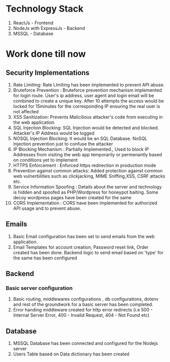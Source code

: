 # Technology Stack
1. ReactJs - Frontend
2. NodeJs with ExpressJs - Backend
3. MSSQL - Database
   
# Work done till now

## Security Implementations

1. Rate Limiting: Rate LImiting has been implemented to prevent API abuse.
2. Bruteforce Prevention : Bruteforce prevention mechanism implemented for login route. User's ip address, user agent and login email will be combined to create a unique key. After 10 attempts the access would be locked for 15minutes for the corresponding IP ensuring the real user is not affected
3. XSS Sanitization: Prevents Malicilious attacker's code from executing in the web application
4. SQL Injection Blocking: SQL Injection would be detected and blocked. Attacker's IP Address would be logged
5. NOSQL Injection Blocking: It would be an SQL Database. NoSQL Injection prevention just to confuse the attacker
6. IP Blocking Mechanism : Partially Implemented., Used to block IP Addresses from visiting the web app temporarily or permenantly based on conditions yet to implement
7. HTTPS Enforcement : Enforced https redirection in production mode
8. Prevention against common attacks: Added protection against common web vulnerbilities such as clickjacking, MIME Sniffing,XSS, CSRF attacks etc.
9. Service Information Spoofing : Details about the server and technology is hidden and spoofed as PHP/Wordpress for honeypot baiting. Some decoy wordpress pages have been created for the same
10. CORS Implementation : CORS have been implemented for authorized API usage and to prevent abuse.

## Emails

1. Basic Email configuration has been set to send emails from the web application.
2. Email Templates for account creation, Password reset link, Order created has been done. Backend logic to send email based on 'type' for the same has been configured

## Backend

### Basic server configuration
1. Basic routing, middlewares configurations , db configurations, dotenv and rest of the groundwork for a basic server has been completed.
2. Error handing middleware created for http error redirects (i.e 500 - Internal Server Error, 400 - Invalid Request, 404 - Not Found etc) 

## Database

1. MSSQL Database has been connected and configured for the Nodejs server
2. Users Table based on Data dictionary has been created
   
   
